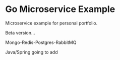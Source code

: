 # Go Microservice Example

Microservice example for personal portfolio.

Beta version...

Mongo-Redis-Postgres-RabbitMQ

Java/Spring going to add